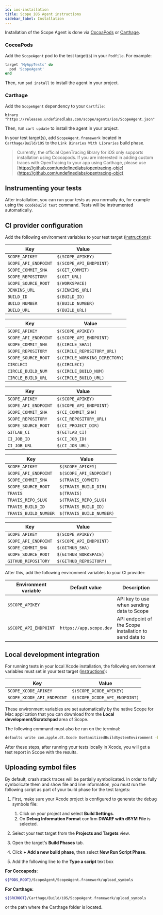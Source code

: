 ```yaml
---
id: ios-installation
title: Scope iOS Agent instructions
sidebar_label: Installation
---
```


Installation of the Scope Agent is done via [CocoaPods](https://cocoapods.org) or [Carthage](https://github.com/Carthage/Carthage).

### CocoaPods

Add the `ScopeAgent` pod to the test target(s) in your `Podfile`. For example:

```ruby
target 'MyAppTests' do
  pod 'ScopeAgent'
end
```

Then, run `pod install` to install the agent in your project.


### Carthage

Add the `ScopeAgent` dependency to your `Cartfile`:

```
binary "https://releases.undefinedlabs.com/scope/agents/ios/ScopeAgent.json"
```

Then, run `cart update` to install the agent in your project.

In your test target(s), add `ScopeAgent.framework` located in `Carthage/Build/iOS` to the `Link Binaries With Libraries` build phase.

> Currently, the official OpenTracing library for iOS only supports installation using Cocoapods. If you are interested in adding custom traces with OpenTracing to your app using Carthage, please use [https://github.com/undefinedlabs/opentracing-objc](https://github.com/undefinedlabs/opentracing-objc)


## Instrumenting your tests

After installation, you can run your tests as you normally do, for example using the `xcodebuild test` command. 
Tests will be instrumented automatically.


## CI provider configuration

Add the following environment variables to your test target ([instructions](https://help.apple.com/xcode/mac/10.1/index.html?localePath=en.lproj#/dev3ec8a1cb4)):

<!--DOCUSAURUS_CODE_TABS-->
<!--Jenkins-->
| Key                      | Value                       |
|--------------------------|-----------------------------|
| `SCOPE_APIKEY`           | `$(SCOPE_APIKEY)`           |
| `SCOPE_API_ENDPOINT`     | `$(SCOPE_API_ENDPOINT)`     |
| `SCOPE_COMMIT_SHA`       | `$(GIT_COMMIT)`             |
| `SCOPE_REPOSITORY`       | `$(GIT_URL)`                |
| `SCOPE_SOURCE_ROOT`      | `$(WORKSPACE)`              |
| `JENKINS_URL`            | `$(JENKINS_URL)`            |
| `BUILD_ID`               | `$(BUILD_ID)`               |
| `BUILD_NUMBER`           | `$(BUILD_NUMBER)`           |
| `BUILD_URL`              | `$(BUILD_URL)`              |

<!--CircleCI-->
| Key                      | Value                         |
|--------------------------|-------------------------------|
| `SCOPE_APIKEY`           | `$(SCOPE_APIKEY)`             |
| `SCOPE_API_ENDPOINT`     | `$(SCOPE_API_ENDPOINT)`       |
| `SCOPE_COMMIT_SHA`       | `$(CIRCLE_SHA1)`              |
| `SCOPE_REPOSITORY`       | `$(CIRCLE_REPOSITORY_URL)`    |
| `SCOPE_SOURCE_ROOT`      | `$(CIRCLE_WORKING_DIRECTORY)` |
| `CIRCLECI`               | `$(CIRCLECI)`                 |
| `CIRCLE_BUILD_NUM`       | `$(CIRCLE_BUILD_NUM)`         |
| `CIRCLE_BUILD_URL`       | `$(CIRCLE_BUILD_URL)`         |

<!--GitLab CI-->
| Key                  | Value                   |
| -------------------- | ----------------------- |
| `SCOPE_APIKEY`       | `$(SCOPE_APIKEY)`       |
| `SCOPE_API_ENDPOINT` | `$(SCOPE_API_ENDPOINT)` |
| `SCOPE_COMMIT_SHA`   | `$(CI_COMMIT_SHA)`      |
| `SCOPE_REPOSITORY`   | `$(CI_REPOSITORY_URL)`  |
| `SCOPE_SOURCE_ROOT`  | `$(CI_PROJECT_DIR)`     |
| `GITLAB_CI`          | `$(GITLAB_CI)`          |
| `CI_JOB_ID`          | `$(CI_JOB_ID)`          |
| `CI_JOB_URL`         | `$(CI_JOB_URL)`         |

<!--Travis-->
| Key                   | Value                      |
| --------------------- | -------------------------- |
| `SCOPE_APIKEY`        | `$(SCOPE_APIKEY)`          |
| `SCOPE_API_ENDPOINT`  | `$(SCOPE_API_ENDPOINT)`    |
| `SCOPE_COMMIT_SHA`    | `$(TRAVIS_COMMIT)`         |
| `SCOPE_SOURCE_ROOT`   | `$(TRAVIS_BUILD_DIR)`      |
| `TRAVIS`              | `$(TRAVIS)`                |
| `TRAVIS_REPO_SLUG`    | `$(TRAVIS_REPO_SLUG)`      |
| `TRAVIS_BUILD_ID`     | `$(TRAVIS_BUILD_ID)`       |
| `TRAVIS_BUILD_NUMBER` | `$(TRAVIS_BUILD_NUMBER)`   |

<!--GitHub Actions-->
| Key                  | Value                   |
| -------------------- | ----------------------- |
| `SCOPE_APIKEY`       | `$(SCOPE_APIKEY)`       |
| `SCOPE_API_ENDPOINT` | `$(SCOPE_API_ENDPOINT)` |
| `SCOPE_COMMIT_SHA`   | `$(GITHUB_SHA)`         |
| `SCOPE_SOURCE_ROOT`  | `$(GITHUB_WORKSPACE)`   |
| `GITHUB_REPOSITORY`  | `$(GITHUB_REPOSITORY)`  |

<!--END_DOCUSAURUS_CODE_TABS-->


After this, add the following environment variables to your CI provider:

| Environment variable  | Default value           | Description                                            |
|-----------------------|-------------------------|--------------------------------------------------------|
| `$SCOPE_APIKEY`       |                         | API key to use when sending data to Scope              |
| `$SCOPE_API_ENDPOINT` | `https://app.scope.dev` | API endpoint of the Scope installation to send data to |


## Local development integration

For running tests in your local Xcode installation, the following environment variables must set in your test target ([instructions](https://help.apple.com/xcode/mac/10.1/index.html?localePath=en.lproj#/dev3ec8a1cb4)):

| Key                        | Value                         |
| -------------------------- | ----------------------------- |
| `SCOPE_XCODE_APIKEY`       | `$(SCOPE_XCODE_APIKEY)`       |
| `SCOPE_XCODE_API_ENDPOINT` | `$(SCOPE_XCODE_API_ENDPOINT)` |

These environment variables are set automatically by the native Scope for Mac application that you can download from the **Local development/Scratchpad** area of Scope.

The following command must also be run on the terminal:

```bash
defaults write com.apple.dt.Xcode UseSanitizedBuildSystemEnvironment -bool NO
```

After these steps, after running your tests locally in Xcode, you will get a test report in Scope with the results.


## Uploading symbol files

By default, crash stack traces will be partially symbolicated. In order to fully symbolicate them and show file and line information,
you must run the following script as part of your build phase for the test targets:

1. First, make sure your Xcode project is configured to generate the debug symbols file:

   1. Click on your project and select **Build Settings**.
   2. On **Debug Information Format** confirm **DWARF with dSYM File** is selected.

2. Select your test target from the **Projects and Targets** view.

3. Open the target's **Build Phases** tab.

4. Click **+ Add a new build phase**, then select **New Run Script Phase**.

5. Add the following line to the **Type a script** text box

**For Cocoapods:**

```bash
${PODS_ROOT}/ScopeAgent/ScopeAgent.framework/upload_symbols
```

**For Carthage:**

```bash
${SRCROOT}/Carthage/Build/iOS/ScopeAgent.framework/upload_symbols
```

or the path where the Carthage folder is located.
